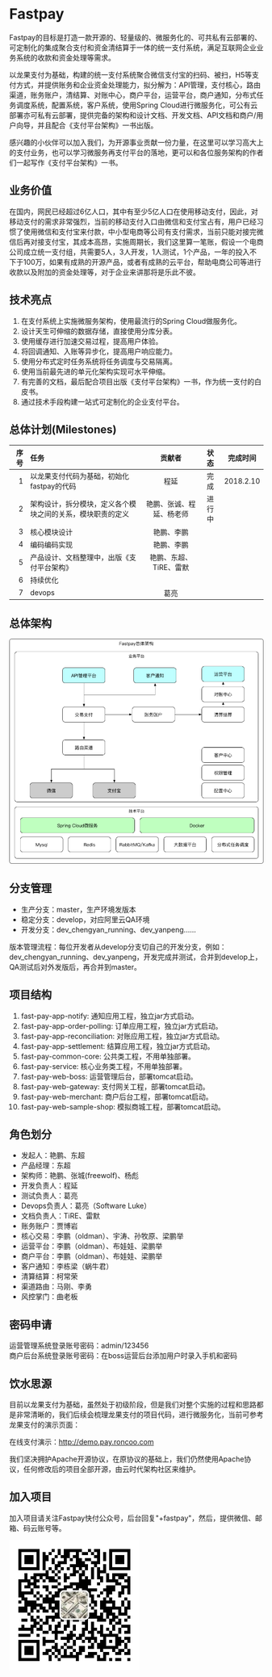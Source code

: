# Fastpay

Fastpay的目标是打造一款开源的、轻量级的、微服务化的、可共私有云部署的、可定制化的集成聚合支付和资金清结算于一体的统一支付系统，满足互联网企业业务系统的收款和资金处理等需求。 

以龙果支付为基础，构建的统一支付系统聚合微信支付宝的扫码、被扫，H5等支付方式，并提供账务和企业资金处理能力，拟分解为：API管理，支付核心，路由渠道，账务账户，清结算、对账中心，商户平台，运营平台，商户通知，分布式任务调度系统，配置系统，客户系统，使用Spring Cloud进行微服务化，可公有云部署亦可私有云部署，提供完备的架构和设计文档、开发文档、API文档和商户/用户向导，并且配合《支付平台架构》一书出版。

感兴趣的小伙伴可以加入我们，为开源事业贡献一份力量，在这里可以学习高大上的支付业务，也可以学习微服务再支付平台的落地，更可以和各位服务架构的作者们一起写作《支付平台架构》一书。

## 业务价值

在国内，网民已经超过6亿人口，其中有至少5亿人口在使用移动支付，因此，对移动支付的需求非常强烈，当前的移动支付入口由微信和支付宝占有，用户已经习惯了使用微信和支付宝来付款，中小型电商等公司有支付需求，当前只能对接完微信后再对接支付宝，其成本高昂，实施周期长，我们这里算一笔账，假设一个电商公司成立统一支付组，共需要5人，3人开发，1人测试，1个产品，一年的投入不下于100万，如果有成熟的开源产品，或者有成熟的云平台，帮助电商公司等进行收款以及附加的资金处理等，对于企业来讲那将是乐此不彼。

## 技术亮点

1. 在支付系统上实施微服务架构，使用最流行的Spring Cloud做服务化。
2. 设计天生可伸缩的数据存储，直接使用分库分表。
3. 使用缓存进行加速交易过程，提高用户体验。
4. 将回调通知、入账等异步化，提高用户响应能力。
5. 使用分布式定时任务系统将任务调度与交易隔离。
6. 使用当前最先进的单元化架构实现可水平伸缩。
7. 有完善的文档，最后配合项目出版《支付平台架构》一书，作为统一支付的白皮书。
8. 通过技术手段构建一站式可定制化的企业支付平台。

## 总体计划(Milestones)

| 序号     |    任务 | 贡献者  | 状态 |完成时间|
| --------: | :--------| :--: | :--:|:--:|
| 1  | 以龙果支付代码为基础，初始化fastpay的代码|  程延   |完成|2018.2.10|
| 2  | 架构设计，拆分模块，定义各个模块之间的关系，模块职责的定义| 艳鹏、张诚、程延、杨老师 | 进行中 ||
| 3  | 核心模块设计|艳鹏、李鹏|||
| 4  | 编码编码实现|艳鹏、李鹏 |||
| 5  | 产品设计、文档整理中，出版《支付平台架构》| 艳鹏、东超、TiRE、雷默|||
| 6  | 持续优化||||
| 7  | devops|葛亮|||

## 总体架构

![](doc/images/fastpay-arch.png)

## 分支管理

- 生产分支：master，生产环境发版本
- 稳定分支：develop，对应阿里云QA环境
- 开发分支：dev_chengyan_running、dev_yanpeng......

版本管理流程：每位开发者从develop分支切自己的开发分支，例如：dev_chengyan_running、dev_yanpeng，开发完成并测试，合并到develop上，QA测试后对外发版后，再合并到master。

## 项目结构

1. fast-pay-app-notify: 通知应用工程，独立jar方式启动。
2. fast-pay-app-order-polling: 订单应用工程，独立jar方式启动。
3. fast-pay-app-reconciliation: 对账应用工程，独立jar方式启动。
4. fast-pay-app-settlement: 结算应用工程，独立jar方式启动。
5. fast-pay-common-core: 公共类工程，不用单独部署。
6. fast-pay-service: 核心业务类工程，不用单独部署。
7. fast-pay-web-boss: 运营管理后台，部署tomcat启动。
8. fast-pay-web-gateway: 支付网关工程，部署tomcat启动。
9. fast-pay-web-merchant: 商户后台工程，部署tomcat启动。
10. fast-pay-web-sample-shop: 模拟商城工程，部署tomcat启动。


## 角色划分

- 发起人：艳鹏、东超
- 产品经理：东超
- 架构师：艳鹏、张城(freewolf)、杨彪
- 开发负责人：程延
- 测试负责人：葛亮
- Devops负责人：葛亮（Software Luke）
- 文档负责人：TiRE、雷默
- 账务账户：贾博岩
- 核心交易：李鹏（oldman）、宇涛、孙牧原、梁鹏举
- 运营平台：李鹏（oldman）、布娃娃、梁鹏举
- 商户平台：李鹏（oldman）、布娃娃、梁鹏举
- 客户通知：李栋梁（蜗牛君）
- 清算结算：柯常荣
- 渠道路由：马刚、李勇
- 风控掌门：曲老板


## 密码申请

运营管理系统登录账号密码：admin/123456  
商户后台系统登录账号密码：在boss运营后台添加用户时录入手机和密码

## 饮水思源

目前以龙果支付为基础，虽然处于初级阶段，但是我们对整个实施的过程和思路都是非常清晰的，我们后续会梳理龙果支付的项目代码，进行微服务化，当前可参考龙果支付的演示页面：

在线支付演示：http://demo.pay.roncoo.com

我们坚决拥护Apache开源协议，在原协议的基础上，我们仍然使用Apache协议，任何修改后的项目全部开源，由云时代架构社区来维护。

## 加入项目

加入项目请关注Fastpay快付公众号，后台回复"+fastpay"，然后，提供微信、邮箱、码云账号等。

![](doc/images/云时代架构公众号.jpg)


 




 

















